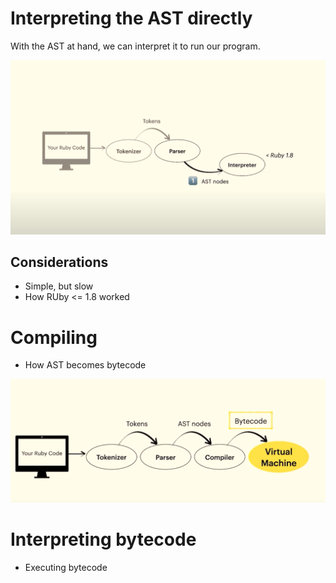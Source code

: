 # Interpreting the AST directly

With the AST at hand, we can interpret it to run our program.

![](./interpreting-ruby-1.8.png)

## Considerations

- Simple, but slow
- How RUby <= 1.8 worked

# Compiling

- How AST becomes bytecode

![](./interpreting-ruby-1.9.png)

# Interpreting bytecode

- Executing bytecode
